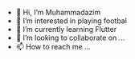 - 👋 Hi, I’m Muhammadazim
- 👀 I’m interested in playing footbal
- 🌱 I’m currently learning Flutter
- 💞️ I’m looking to collaborate on ...
- 📫 How to reach me ...

<!---
akhadjonovich/akhadjonovich is a ✨ special ✨ repository because its `README.md` (this file) appears on your GitHub profile.
You can click the Preview link to take a look at your changes.
--->
